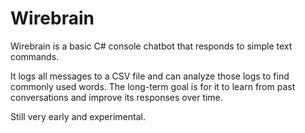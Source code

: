 # Wirebrain

Wirebrain is a basic C# console chatbot that responds to simple text commands.

It logs all messages to a CSV file and can analyze those logs to find commonly used words. The long-term goal is for it to learn from past conversations and improve its responses over time.

Still very early and experimental.
